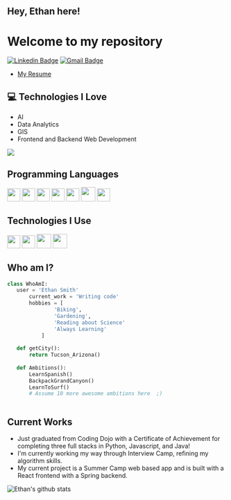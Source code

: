 ## Hey, Ethan here!

<h1>Welcome to my repository</h1> 


[![Linkedin Badge](https://img.shields.io/badge/-ethksmith-blue?style=flat-square&logo=Linkedin&logoColor=white&link=https://www.linkedin.com/in/ethksmith/)](https://www.linkedin.com/in/ethksmith/) [![Gmail Badge](https://img.shields.io/badge/-ethanksmith-c14438?style=flat-square&logo=Gmail&logoColor=white&link=mailto:ethanksmith@gmail.com)](mailto:ethanksmith@gmail.com)
<!-- <p align="left"> <img src="https://komarev.com/ghpvc/?username=EthankSmith18" alt="EthankSmith18" /> </p> -->
- [My Resume](https://drive.google.com/file/d/1BiLTKGoqhu4MeRwpf6Xa8925xlYAv74k/view?usp=share_link)


## :computer: Technologies I Love
* AI
* Data Analytics
* GIS
* Frontend and Backend Web Development

<img src = "https://github-readme-stats.vercel.app/api/top-langs/?username=EthankSmith18&layout=compact">


## Programming Languages
<img src = 'https://github.com/MarikIshtar007/MarikIshtar007/blob/master/images/python2.png' height='30'/>  <img src = 'https://github.com/MarikIshtar007/MarikIshtar007/blob/master/images/html.svg' width='30'/> <img src='https://github.com/MarikIshtar007/MarikIshtar007/blob/master/images/java.svg' width='30'/>  <img src = 'https://github.com/MarikIshtar007/MarikIshtar007/blob/master/images/css.svg' width='30'/> <img src = 'https://github.com/MarikIshtar007/MarikIshtar007/blob/master/images/js.svg' width='30'/> <img src = 'https://github.com/MarikIshtar007/MarikIshtar007/blob/master/images/bootstrap.svg' width='33'/> 
 <img src = 'https://github.com/MarikIshtar007/MarikIshtar007/blob/master/images/sql.svg' width='30'/> 
 
 ## Technologies I Use
<img src = 'https://github.com/MarikIshtar007/MarikIshtar007/blob/master/images/flask.png' width='30'/> <img src = 'https://github.com/MarikIshtar007/MarikIshtar007/blob/master/images/git.svg' width='30'/> <img src = 'https://github.com/MarikIshtar007/MarikIshtar007/blob/master/images/nodejs.svg' width='33'/> <img src = 'https://github.com/MarikIshtar007/MarikIshtar007/blob/master/images/react.svg' width='33'/>
 
 ## Who am I?
 ```python
 class WhoAmI:
 	user = 'Ethan Smith'
		current_work = 'Writing code'
		hobbies = [
				'Biking',
				'Gardening',
				'Reading about Science'
				'Always Learning'
			]
	
	def getCity():
		return Tucson_Arizona()
	
	def Ambitions():
		LearnSpanish()
		BackpackGrandCanyon()
		LearnToSurf()
		# Assume 10 more awesome ambitions here  ;)
	
 ```
 
## Current Works
 * Just graduated from Coding Dojo with a Certificate of Achievement for completing three full stacks in Python, Javascript, and Java!
 * I'm currently working my way through Interview Camp, refining my algorithm skills.
 * My current project is a Summer Camp web based app and is built with a React frontend with a Spring backend.
 


![Ethan's github stats](https://github-readme-stats.vercel.app/api?username=EthankSmith18&show_icons=true&hide=[%22issues%22])
 
